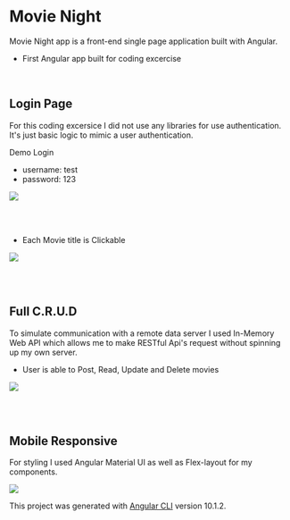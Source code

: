 # Movie Night #
Movie Night app is a front-end single page application built with Angular.
- First Angular app built for coding excercise

<br>

## Login Page ##
For this coding excersice I did not use any libraries for use authentication. It's just basic logic to mimic a user authentication.

Demo Login
- username: test
- password: 123


![](img/login_movie.gif)

<br>
<br>


- Each Movie title is Clickable


![](img/clickable_movie.gif)


<br>
<br>


## Full C.R.U.D ##
To simulate communication with a remote data server I used In-Memory Web API which allows me to make RESTful Api's request without spinning up my own server.

- User is able to Post, Read, Update and Delete movies


![](img/admin_crud.gif)



<br>
<br>



## Mobile Responsive ##
For styling I used Angular Material UI as well as Flex-layout for my components.


![](img/mobile_movie.gif)



This project was generated with [Angular CLI](https://github.com/angular/angular-cli) version 10.1.2.

